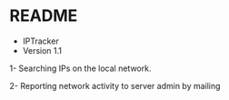 # README #

* IPTracker
* Version 1.1

1- Searching IPs on the local network.

2- Reporting network activity to server admin by mailing

